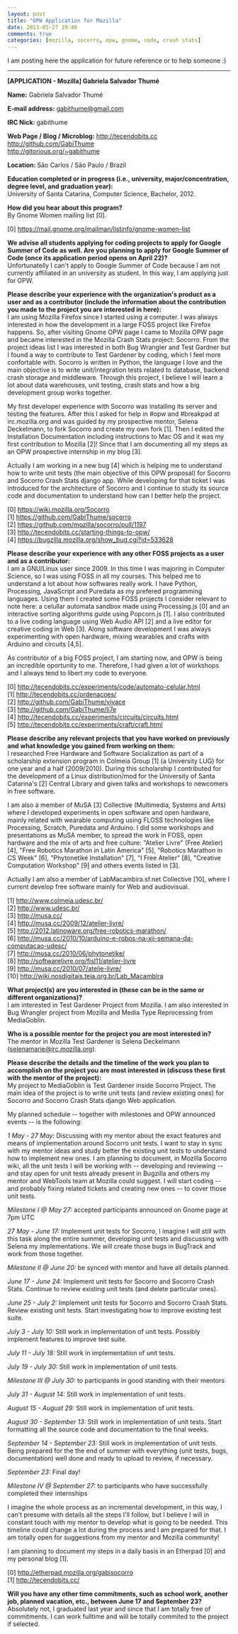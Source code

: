```yaml
---
layout: post
title: "OPW Application for Mozilla"
date: 2013-05-27 19:40
comments: true
categories: [mozilla, socorro, opw, gnome, code, crash stats]
---
```


I am posting here the application for future reference or to help someone :)

***

<strong>[APPLICATION - Mozilla] Gabriela Salvador Thumé</strong>

<strong>Name:</strong> 
Gabriela Salvador Thumé

<strong>E-mail address:</strong> 
gabithume@gmail.com

<strong>IRC Nick: </strong>
gabithume

<strong>Web Page / Blog / Microblog:</strong>
<a href=http://tecendobits.cc>http://tecendobits.cc</a>         
<a href=http://github.com/GabiThume>http://github.com/GabiThume</a>     
<a href=http://gitorious.org/~gabithume>http://gitorious.org/~gabithume</a>

<!-- more -->

<strong>Location: </strong>
São Carlos / São Paulo / Brazil

<strong>Education completed or in progress (i.e., university, major/concentration, degree  level, and graduation year): </strong>     
University of Santa Catarina, Computer Science, Bachelor, 2012.

<strong>How did you hear about this program? </strong>    
By Gnome Women mailing list [0].

[0] https://mail.gnome.org/mailman/listinfo/gnome-women-list

<strong>We advise all students applying for coding projects to apply for  Google Summer  of Code as well. Are you planning to apply for Google  Summer  of     Code (once its application period opens on April 22)? </strong>     
Unfortunatelly I can't apply to Google Summer of Code because I am not currently affiliated in an university as student. In this way, I am applying  just for OPW.

<strong>Please     describe your experience with the organization's product as a user     and   as a contributor (include the information about the  contribution    you  made to the project you are interested in here): </strong>     
I  am using Mozilla Firefox since I started using a computer. I was always  interested in how the development in a large FOSS project like Firefox  happens. So, after visiting Gnome OPW page I came to Mozilla OPW page  and became interested in the Mozilla Crash Stats project: Socorro. From the project ideas list I was interested in both Bug Wrangler and Test Gardner but I found a way to contribute to Test Gardener by coding, which I feel more confortable with. Socorro is written in Python, the language I  love and the main objective is to write  unit/integration tests related to database, backend crash storage and  middleware. Through this project, I believe I will learn a lot about data warehouses, unit testing, crash stats and how a big development group works together.

My first developer experience with Socorro was installing its server and testing the features. After this I asked for help in #opw and #breakpad at irc.mozilla.org and was guided by my prospective mentor, Selena Deckelmann, to fork Socorro and create my own fork [1]. Then I edited the Installation Documentation including instructions to Mac OS and it was my first contribution to Mozilla [2]! Since that I am documenting all my steps as an OPW prospective internship in my blog [3].

Actually  I am working in a new bug [4] which is helping me to understand how to  write unit tests (the main objective of this OPW proposal) for Socorro  and Socorro Crash Stats django app. While developing for that ticket I was introduced for the architecture of   Socorro and I continue to study its source code and documentation   to  understand how can I better help the project.

[0] https://wiki.mozilla.org/Socorro   
[1] https://github.com/GabiThume/socorro   
[2] https://github.com/mozilla/socorro/pull/1197    
[3] http://tecendobits.cc/starting-things-to-opw/    
[4] https://bugzilla.mozilla.org/show_bug.cgi?id=533628   

<strong>Please describe your experience with any other FOSS projects as a user and as a contributor:</strong>        
I am a GNU/Linux user since 2009. In this time I was majoring in Computer   Science, so I was using FOSS in all my courses. This helped  me  to   understand a lot about how softwares really work. I have  Python, Processing, JavaScript and Puredata as my prefered  programming languages. Using them I created some FOSS projects I consider relevant to  note here: a celullar automata sandbox made  using Processing.js [0]    and an interactive sorting algorithms guide  using Popcorn.js [1]. I   also  contributed to a live coding language  using Web Audio API [2]  and  a  live editor for creative coding in Web  [3]. Along software   development I  was always experimenting with open  hardware, mixing   wearables and  crafts with Arduino and circuits [4,5].

As contributor of a big FOSS project, I am starting now, and OPW is  being an incredible oportunity to me. Therefore, I had given a lot  of   workshops and I always tend to libert my code to everyone.

[0] http://tecendobits.cc/experiments/code/automato-celular.html    
[1] http://tecendobits.cc/ordenacoes/     
[2] http://github.com/GabiThume/vivace    
[3] http://github.com/GabiThume/li7e    
[4] http://tecendobits.cc/experiments/circuits/circuits.html    
[5] http://tecendobits.cc/experiments/craft/craft.html    

<strong>Please describe any relevant projects that you have worked on previously and what knowledge you gained from working on them:</strong>        
I researched Free Hardware and Software Socialization as part of a scholarship  extension program in Colmeia Group [1] (a University  LUG)   for one  year and a half (2009/2010). During this scholarship I contributed  for the development of a Linux distribution/mod for the    University  of Santa Catarina's [2] Central Library and given talks and workshops to newcomers in free software.

I am  also a member of MuSA [3] Collective (Multimedia, Systems and  Arts)    where I  developed experiments in open software and open  hardware,    mainly related with wearable computing using FLOSS  technologies like Processing,  Scratch, Puredata and Arduino. I did  some workshops and    presentations as MuSA member, to spread the work in  FOSS, open  hardware   and the mix of arts and free culture: "Atelier  Livre" (Free  Atelier)   [4], "Free Robotics Marathon in Latin America"  [5],  "Robotics Marathon   in CS Week" [6], "Phytonetiké Installation"  [7],  "I Free Atelier" [8],   "Creative Computation Workshop" [9] and  others  events listed in [3].

Actually I am also a member of LabMacambira.sf.net Collective [10], where I     current develop free software mainly for Web and audiovisual.

[1] http://www.colmeia.udesc.br/     
[2] http://www.udesc.br/     
[3] http://musa.cc/      
[4] http://musa.cc/2009/12/atelier-livre/      
[5] http://2012.latinoware.org/free-robotics-marathon/     
[6] http://musa.cc/2010/10/arduino-e-robos-na-xii-semana-da-computacao-udesc/    
[7] http://musa.cc/2010/06/phytonetike/    
[8] http://softwarelivre.org/fisl11/atelier-livre     
[9] http://musa.cc/2010/07/atelie-livre/      
[10] http://wiki.nosdigitais.teia.org.br/Lab_Macambira     

<strong>What project(s) are you interested in (these can be in the same or different organizations)?</strong>      
I am interested in Test Gardener Project from Mozilla. I am also interested in Bug Wrangler project from Mozilla and Media Type Reprocessing from MediaGoblin.

<strong>Who is a possible mentor for the project you are most interested in?</strong>     
The mentor in Mozilla Test Gardener is Selena Deckelmann (selenamarie@irc.mozilla.org).

<strong>Please  describe  the details and the timeline of the work you plan to accomplish on  the project you are most interested in (discuss these first with  the mentor of the project):</strong>         
My project to MediaGoblin is Test Gardener inside Socorro Project.  The main idea of the project is to write unit tests (and review  existing ones) for Socorro and Socorro Crash Stats django Web  application.

My planned schedule -- together with milestones and OPW announced events -- is the following:

*1 May - 27 May:* Discussing  with my mentor about the exact features and means of    implementation around Socorro unit tests. I want to stay in sync with my mentor ideas and study better the existing unit tests to understand how to implement new ones. I am planning to document, in Mozilla Socorro wiki, all the unit tests I  will be working with -- developing and reviewing -- and stay open for  unit tests already present in Bugzilla and others my mentor and WebTools  team at Mozilla could suggest. I will start  coding -- and probably fixing related tickets  and   creating new ones -- to cover those unit tests.
 
*Milestone I @ May 27:* accepted participants announced on Gnome page at 7pm UTC 
 
*27 May - June 17:* Implement  unit tests for Socorro, I imagine I will still with this task along the  entire summer, developing unit tests and discussing with Selena my  implementations. We will create those bugs in BugTrack and work from those together.

*Milestone II @ June 20:* be synced with mentor and have all details planned.
 
*June 17 - June 24:* Implement unit tests for Socorro and Socorro Crash Stats. Continue to review existing unit tests (and delete particular ones).
 
*June 25 -  July 2:*  Implement unit tests for Socorro and Socorro Crash Stats. Review  existing unit tests. Start investigating how to improve existing test  suite.
 
*July 3 - July 10:* Still work in implementation of unit tests. Possibly implement features to improve test suite.
 
*July 11 -  July 18:* Still work in implementation of unit tests.
 
*July 19 - July 30:*  Still work in implementation of unit tests.

*Milestone III @ July 30:* to participants in good standing with their mentors 

*July 31 - August 14:* Still work in implementation of unit tests.
 
*August 15 - August 29:* Still work in implementation of unit tests.
 
*August 30 - September 13:* Still work in implementation of unit tests. Start formatting all the source code and documentation to the final weeks.
 
*September 14 - September 23:* Still work in implementation of unit tests.  Being prepared for the the end of summer with everything (unit tests,  bugs, documentation) well done and ready to upload to review, if  necessary.
 
*September 23:* Final day!
  
*Milestone IV @ September 27:* to participants who have successfully completed their internships 

I  imagine the whole process as an incremental development, in this way, I  can't presume with details all the steps I'll follow, but I believe I  will in constant touch with my mentor to develop what is going to be  needed. This timeline could change a lot during the process and I am prepared for that. I am totally open for suggestions from my mentor and Mozilla community!

I am planning to document my steps in a daily basis in an Etherpad [0] and my personal blog [1].

[0] http://etherpad.mozilla.org/gabisocorro    
[1] http://tecendobits.cc/    

<strong>Will you  have any other time commitments, such as school work, another    job,    planned vacation, etc., between June 17 and September 23?</strong>       
Absolutely not, I graduated last year and since that I am totally free of commitments. I can work fulltime and will be totally commited to the project if selected.

